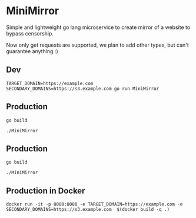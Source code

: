 # MiniMirror
Simple and lightweight go lang microservice to create mirror of a website to bypass censorship.

Now only get requests are supported, we plan to add other types, but can't guarantee anything :) 
## Dev

`TARGET_DOMAIN=https://example.com SECONDARY_DOMAINS=https://s3.example.com go run MiniMirror`

## Production

`go build`

`./MiniMirror`


## Production 

`go build`

`./MiniMirror`

## Production in Docker
`docker run -it -p 8080:8080 -e TARGET_DOMAIN=https://example.com -e SECONDARY_DOMAINS=https://s3.example.com  $(docker build -q .)`